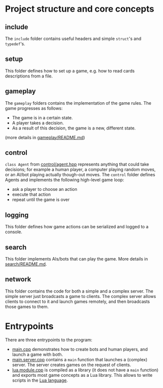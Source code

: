 # Project structure and core concepts

## include

The `include` folder contains useful headers and simple `struct`'s and `typedef`'s.

## setup

This folder defines how to set up a game, e.g. how to read cards descriptions from a file.

## gameplay

The `gameplay` folders contains the implementation of the game rules. The game progresses as follows:

- The game is in a certain state.
- A player takes a decision.
- As a result of this decision, the game is a new, different state.

(more details in [gameplay/README.md](gameplay/README.md))

## control

`class Agent` from [control/agent.hpp](control/agent.hpp) represents anything that could take decisions;
for example a human player, a computer playing random moves, or an AI/bot playing actually though-out moves.
The `control` folder defines Agents and implements the following high-level game loop:

- ask a player to choose an action
- execute that action
- repeat until the game is over

## logging

This folder defines how game actions can be serialized and logged to a console.

## search

This folder implements AIs/bots that can play the game. More details in [search/README.md](search/README.md).

## network

This folder contains the code for both a simple and a complex server.
The simple server just broadcasts a game to clients.
The complex server allows clients to connect to it and launch games remotely, and then broadcasts those games to them.

# Entrypoints

There are three entrypoints to the program:

- [main.cpp](main.cpp) demonstrates how to create bots and human players, and launch a game with both.
- [main.server.cpp](main.server.cpp) contains a `main` function that launches a (complex) server.
The server creates games on the request of clients.
- [lua.module.cpp](lua.module.cpp) is compiled as a library (it does not have a `main` function)
and exports most game concepts as a Lua library. This allows to write scripts in the [Lua language](https://www.lua.org).
